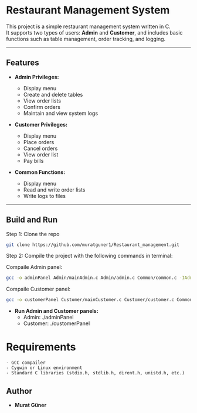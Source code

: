# Restaurant Management System

This project is a simple restaurant management system written in C.  
It supports two types of users: **Admin** and **Customer**, and includes basic functions such as table management, order tracking, and logging.

---

## Features

- **Admin Privileges:**
  - Display menu
  - Create and delete tables
  - View order lists
  - Confirm orders
  - Maintain and view system logs

- **Customer Privileges:**
  - Display menu
  - Place orders
  - Cancel orders
  - View order list
  - Pay bills

- **Common Functions:**
  - Display menu
  - Read and write order lists
  - Write logs to files

---


## Build and Run

Step 1: Clone the repo

```bash
git clone https://github.com/muratguner1/Restaurant_management.git
```

Step 2: Compile the project with the following commands in terminal:

Compaile Admin panel:

```bash
gcc -o adminPanel Admin/mainAdmin.c Admin/admin.c Common/common.c -IAdmin -ICommon
```

Compaile Customer panel:

```bash
gcc -o customerPanel Customer/mainCustomer.c Customer/customer.c Common/common.c -ICustomer -ICommon
```

- **Run Admin and Customer panels:**
    - Admin: ./adminPanel
    - Customer: ./customerPanel

# Requirements
    - GCC compailer
    - Cygwin or Linux environment
    - Standard C libraries (stdio.h, stdlib.h, dirent.h, unistd.h, etc.)

## Author

- **Murat Güner**


